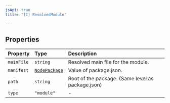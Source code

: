 ```yaml
---
jsApi: true
title: "[I] ResolvedModule"

---
```

## Properties

| Property | Type | Description |
| :------ | :------ | :------ |
| `mainFile` | `string` | Resolved main file for the module. |
| `manifest` | [`NodePackage`](Interface.NodePackage.md) | Value of package.json. |
| `path` | `string` | Root of the package. (Same level as package.json) |
| `type` | `"module"` | - |
